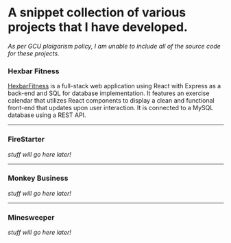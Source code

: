 # A snippet collection of various projects that I have developed.
*As per GCU plaigarism policy, I am unable to include all of the source code for these projects.*

### Hexbar Fitness

[HexbarFitness](https://github.com/GrantLindquist/Resume/tree/main/HexbarFitness) is a full-stack web application using React with Express as a back-end and SQL for database implementation. It features an exercise calendar that utilizes React components to display a clean and functional front-end that updates upon user interaction. It is connected to a MySQL database using a REST API.

---

### FireStarter

*stuff will go here later!*

---

### Monkey Business
 
*stuff will go here later!*

---

### Minesweeper

*stuff will go here later!*

